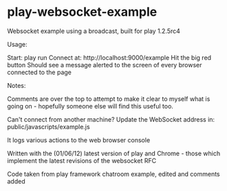 play-websocket-example
======================

Websocket example using a broadcast, built for play 1.2.5rc4

Usage:

Start: play run
Connect at: http://localhost:9000/example
Hit the big red button
Should see a message alerted to the screen of every browser connected to the page

Notes:

Comments are over the top to attempt to make it clear to myself 
what is going on - hopefully someone else will find this useful too.

Can't connect from another machine? Update the WebSocket address in:
public/javascripts/example.js

It logs various actions to the web browser console

Written with the (01/06/12) latest version of play and Chrome - those 
which implement the latest revisions of the websocket RFC

Code taken from play framework chatroom example, edited and comments added
